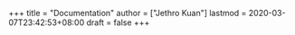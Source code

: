 +++
title = "Documentation"
author = ["Jethro Kuan"]
lastmod = 2020-03-07T23:42:53+08:00
draft = false
+++

